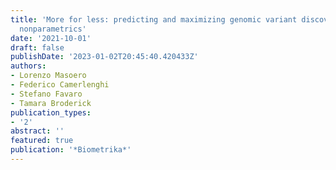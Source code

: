 ```yaml
---
title: 'More for less: predicting and maximizing genomic variant discovery via Bayesian
  nonparametrics'
date: '2021-10-01'
draft: false
publishDate: '2023-01-02T20:45:40.420433Z'
authors:
- Lorenzo Masoero
- Federico Camerlenghi
- Stefano Favaro
- Tamara Broderick
publication_types:
- '2'
abstract: ''
featured: true
publication: '*Biometrika*'
---
```


